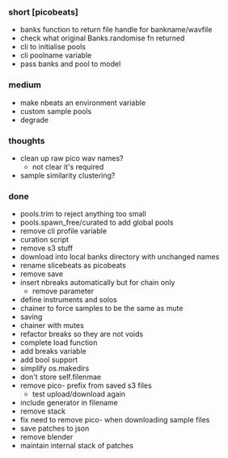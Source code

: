 ### short [picobeats]

- banks function to return file handle for bankname/wavfile
- check what original Banks.randomise fn returned
- cli to initialise pools
- cli poolname variable
- pass banks and pool to model

### medium

- make nbeats an environment variable
- custom sample pools
- degrade

### thoughts

- clean up raw pico wav names?
  - not clear it's required
- sample similarity clustering?

### done

- pools.trim to reject anything too small
- pools.spawn_free/curated to add global pools
- remove cli profile variable
- curation script
- remove s3 stuff
- download into local banks directory with unchanged names
- rename slicebeats as picobeats
- remove save
- insert nbreaks automatically but for chain only
  - remove parameter
- define instruments and solos
- chainer to force samples to be the same as mute
- saving
- chainer with mutes
- refactor breaks so they are not voids
- complete load function
- add breaks variable
- add bool support
- simplify os.makedirs
- don't store self.filenmae
- remove pico- prefix from saved s3 files
  - test upload/download again
- include generator in filename
- remove stack
- fix need to remove pico- when downloading sample files
- save patches to json
- remove blender
- maintain internal stack of patches
